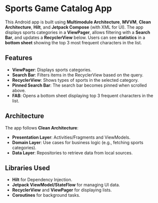 # Sports Game Catalog App

This Android app is built using **Multimodule Architecture**, **MVVM**, **Clean Architecture**, **Hilt**, and **Jetpack Compose** (with XML for UI). The app displays sports categories in a **ViewPager**, allows filtering with a **Search Bar**, and updates a **RecyclerView** below. Users can see **statistics** in a **bottom sheet** showing the top 3 most frequent characters in the list.

## Features

- **ViewPager**: Displays sports categories.
- **Search Bar**: Filters items in the RecyclerView based on the query.
- **RecyclerView**: Shows types of sports in the selected category.
- **Pinned Search Bar**: The search bar becomes pinned when scrolled above.
- **FAB**: Opens a bottom sheet displaying top 3 frequent characters in the list.

## Architecture

The app follows **Clean Architecture**:

- **Presentation Layer**: Activities/Fragments and ViewModels.
- **Domain Layer**: Use cases for business logic (e.g., fetching sports categories).
- **Data Layer**: Repositories to retrieve data from local sources.

## Libraries Used

- **Hilt** for Dependency Injection.
- **Jetpack ViewModel/StateFlow** for managing UI data.
- **RecyclerView** and **ViewPager** for displaying lists.
- **Coroutines** for background tasks.

